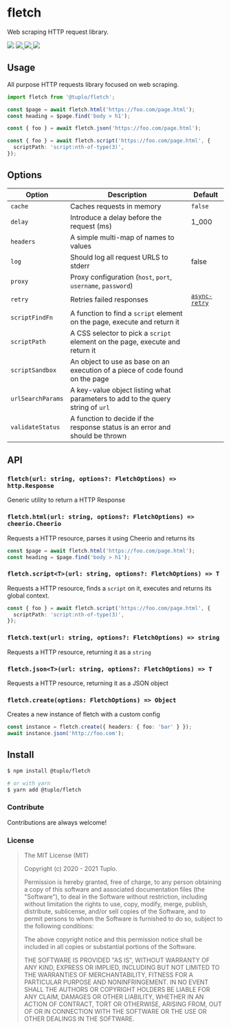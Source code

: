 # fletch

Web scraping HTTP request library.

<p>
  <img src="https://img.shields.io/npm/v/@tuplo/fletch">
  <a href="https://codeclimate.com/github/tuplo/fletch/maintainability">
    <img src="https://api.codeclimate.com/v1/badges/4a26597a1e38d18ba6d5/maintainability" />
  </a>
  <a href="https://codeclimate.com/github/tuplo/fletch/test_coverage">
    <img src="https://api.codeclimate.com/v1/badges/4a26597a1e38d18ba6d5/test_coverage" />
  </a>
  <img src="https://github.com/tuplo/fletch/workflows/Build/badge.svg">
</p>

## Usage

All purpose HTTP requests library focused on web scraping.

```typescript
import fletch from '@tuplo/fletch';

const $page = await fletch.html('https://foo.com/page.html');
const heading = $page.find('body > h1');

const { foo } = await fletch.json('https://foo.com/page.html');

const { foo } = await fletch.script('https://foo.com/page.html', {
  scriptPath: 'script:nth-of-type(3)',
});
```

## Options

| Option            | Description                                                                    | Default                                                    |
| ----------------- | ------------------------------------------------------------------------------ | ---------------------------------------------------------- |
| `cache`           | Caches requests in memory                                                      | `false`                                                    |
| `delay`           | Introduce a delay before the request (ms)                                      | 1_000                                                      |
| `headers`         | A simple multi-map of names to values                                          |
| `log`             | Should log all request URLS to stderr                                          | false                                                      |
| `proxy`           | Proxy configuration (`host`, `port`, `username`, `password`)                   |
| `retry`           | Retries failed responses                                                       | [`async-retry`](https://github.com/vercel/async-retry#api) |
| `scriptFindFn`    | A function to find a `script` element on the page, execute and return it       |
| `scriptPath`      | A CSS selector to pick a `script` element on the page, execute and return it   |
| `scriptSandbox`   | An object to use as base on an execution of a piece of code found on the page  |
| `urlSearchParams` | A key-value object listing what parameters to add to the query string of `url` |
| `validateStatus`  | A function to decide if the response status is an error and should be thrown   |

## API

### `fletch(url: string, options?: FletchOptions) => http.Response`

Generic utility to return a HTTP Response

### `fletch.html(url: string, options?: FletchOptions) => cheerio.Cheerio`

Requests a HTTP resource, parses it using Cheerio and returns its

```typescript
const $page = await fletch.html('https://foo.com/page.html');
const heading = $page.find('body > h1');
```

### `fletch.script<T>(url: string, options?: FletchOptions) => T`

Requests a HTTP resource, finds a `script` on it, executes and returns its global context.

```typescript
const { foo } = await fletch.script('https://foo.com/page.html', {
  scriptPath: 'script:nth-of-type(3)',
});
```

### `fletch.text(url: string, options?: FletchOptions) => string`

Requests a HTTP resource, returning it as a `string`

### `fletch.json<T>(url: string, options?: FletchOptions) => T`

Requests a HTTP resource, returning it as a JSON object

### `fletch.create(options: FletchOptions) => Object`

Creates a new instance of fletch with a custom config

```typescript
const instance = fletch.create({ headers: { foo: 'bar' } });
await instance.json('http://foo.com');
```

## Install

```bash
$ npm install @tuplo/fletch

# or with yarn
$ yarn add @tuplo/fletch
```

### Contribute

Contributions are always welcome!

### License

> The MIT License (MIT)
>
> Copyright (c) 2020 - 2021 Tuplo.
>
> Permission is hereby granted, free of charge, to any person obtaining a copy
> of this software and associated documentation files (the "Software"), to deal
> in the Software without restriction, including without limitation the rights
> to use, copy, modify, merge, publish, distribute, sublicense, and/or sell
> copies of the Software, and to permit persons to whom the Software is
> furnished to do so, subject to the following conditions:
>
> The above copyright notice and this permission notice shall be included in
> all copies or substantial portions of the Software.
>
> THE SOFTWARE IS PROVIDED "AS IS", WITHOUT WARRANTY OF ANY KIND, EXPRESS OR
> IMPLIED, INCLUDING BUT NOT LIMITED TO THE WARRANTIES OF MERCHANTABILITY,
> FITNESS FOR A PARTICULAR PURPOSE AND NONINFRINGEMENT. IN NO EVENT SHALL THE
> AUTHORS OR COPYRIGHT HOLDERS BE LIABLE FOR ANY CLAIM, DAMAGES OR OTHER
> LIABILITY, WHETHER IN AN ACTION OF CONTRACT, TORT OR OTHERWISE, ARISING FROM,
> OUT OF OR IN CONNECTION WITH THE SOFTWARE OR THE USE OR OTHER DEALINGS IN
> THE SOFTWARE.
